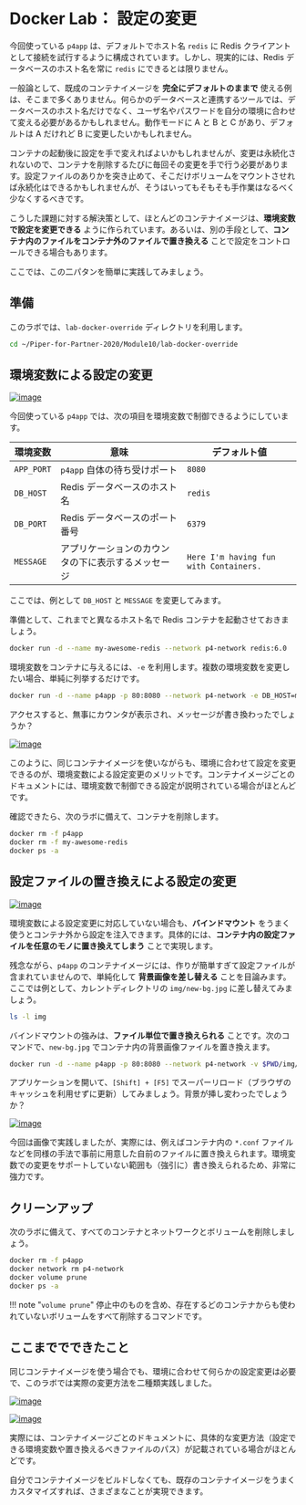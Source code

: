 # Docker Lab： 設定の変更

今回使っている `p4app` は、デフォルトでホスト名 `redis` に Redis クライアントとして接続を試行するように構成されています。しかし、現実的には、Redis データベースのホスト名を常に `redis` にできるとは限りません。

一般論として、既成のコンテナイメージを **完全にデフォルトのままで** 使える例は、そこまで多くありません。何らかのデータベースと連携するツールでは、データベースのホスト名だけでなく、ユーザ名やパスワードを自分の環境に合わせて変える必要があるかもしれません。動作モードに A と B と C があり、デフォルトは A だけれど B に変更したいかもしれません。

コンテナの起動後に設定を手で変えればよいかもしれませんが、変更は永続化されないので、コンテナを削除するたびに毎回その変更を手で行う必要があります。設定ファイルのありかを突き止めて、そこだけボリュームをマウントさせれば永続化はできるかもしれませんが、そうはいってもそもそも手作業はなるべく少なくするべきです。

こうした課題に対する解決策として、ほとんどのコンテナイメージは、**環境変数で設定を変更できる** ように作られています。あるいは、別の手段として、**コンテナ内のファイルをコンテナ外のファイルで置き換える** ことで設定をコントロールできる場合もあります。

ここでは、この二パタンを簡単に実践してみましょう。


## 準備

このラボでは、`lab-docker-override` ディレクトリを利用します。

```bash
cd ~/Piper-for-Partner-2020/Module10/lab-docker-override
```


## 環境変数による設定の変更

[![image](https://user-images.githubusercontent.com/2920259/99256361-a1b29300-2858-11eb-9265-26576af92d66.png)](https://user-images.githubusercontent.com/2920259/99256361-a1b29300-2858-11eb-9265-26576af92d66.png)

今回使っている `p4app` では、次の項目を環境変数で制御できるようにしています。

| 環境変数 | 意味 | デフォルト値 |
| - | - | - |
| `APP_PORT` | `p4app` 自体の待ち受けポート | `8080` |
| `DB_HOST` | Redis データベースのホスト名 | `redis` |
| `DB_PORT` | Redis データベースのポート番号 | `6379` |
| `MESSAGE` | アプリケーションのカウンタの下に表示するメッセージ | `Here I'm having fun with Containers.` |

ここでは、例として `DB_HOST` と `MESSAGE` を変更してみます。

準備として、これまでと異なるホスト名で Redis コンテナを起動させておきましょう。

```bash
docker run -d --name my-awesome-redis --network p4-network redis:6.0
```

環境変数をコンテナに与えるには、`-e` を利用します。複数の環境変数を変更したい場合、単純に列挙するだけです。

```bash
docker run -d --name p4app -p 80:8080 --network p4-network -e DB_HOST=my-awesome-redis -e MESSAGE="WATASHI HA CONTENA CHOTTO WAKARU" kurokobo/p4app:0.0.1
```

アクセスすると、無事にカウンタが表示され、メッセージが書き換わったでしょうか？

[![image](https://user-images.githubusercontent.com/2920259/99149082-42754700-26cf-11eb-9eb3-599b47b0e53b.png)](https://user-images.githubusercontent.com/2920259/99149082-42754700-26cf-11eb-9eb3-599b47b0e53b.png)

このように、同じコンテナイメージを使いながらも、環境に合わせて設定を変更できるのが、環境変数による設定変更のメリットです。コンテナイメージごとのドキュメントには、環境変数で制御できる設定が説明されている場合がほとんどです。

確認できたら、次のラボに備えて、コンテナを削除します。

```bash
docker rm -f p4app
docker rm -f my-awesome-redis
docker ps -a
```


## 設定ファイルの置き換えによる設定の変更

[![image](https://user-images.githubusercontent.com/2920259/99256912-7e3c1800-2859-11eb-810f-1c5c4f4f0fd0.png)](https://user-images.githubusercontent.com/2920259/99256912-7e3c1800-2859-11eb-810f-1c5c4f4f0fd0.png)

環境変数による設定変更に対応していない場合も、**バインドマウント** をうまく使うとコンテナ外から設定を注入できます。具体的には、**コンテナ内の設定ファイルを任意のモノに置き換えてしまう** ことで実現します。

残念ながら、`p4app` のコンテナイメージには、作りが簡単すぎて設定ファイルが含まれていませんので、単純化して **背景画像を差し替える** ことを目論みます。ここでは例として、カレントディレクトリの `img/new-bg.jpg` に差し替えてみましょう。

```bash
ls -l img
```

バインドマウントの強みは、**ファイル単位で置き換えられる** ことです。次のコマンドで、`new-bg.jpg` でコンテナ内の背景画像ファイルを置き換えます。

```bash
docker run -d --name p4app -p 80:8080 --network p4-network -v $PWD/img/new-bg.jpg:/app/static/img/bg.jpg kurokobo/p4app:0.0.1
```

アプリケーションを開いて、`[Shift] + [F5]` でスーパーリロード（ブラウザのキャッシュを利用せずに更新）してみましょう。背景が挿し変わったでしょうか？

[![image](https://user-images.githubusercontent.com/2920259/99149394-18bd1f80-26d1-11eb-9ed5-b88885175dfc.png)](https://user-images.githubusercontent.com/2920259/99149394-18bd1f80-26d1-11eb-9ed5-b88885175dfc.png)

今回は画像で実践しましたが、実際には、例えばコンテナ内の `*.conf` ファイルなどを同様の手法で事前に用意した自前のファイルに置き換えられます。環境変数での変更をサポートしていない範囲も（強引に）書き換えられるため、非常に強力です。


## クリーンアップ

次のラボに備えて、すべてのコンテナとネットワークとボリュームを削除しましょう。

```bash
docker rm -f p4app
docker network rm p4-network
docker volume prune
docker ps -a
```

!!! note "`volume prune`"
    停止中のものを含め、存在するどのコンテナからも使われていないボリュームをすべて削除するコマンドです。


## ここまででできたこと

同じコンテナイメージを使う場合でも、環境に合わせて何らかの設定変更は必要で、このラボでは実際の変更方法を二種類実践しました。

[![image](https://user-images.githubusercontent.com/2920259/99256361-a1b29300-2858-11eb-9265-26576af92d66.png)](https://user-images.githubusercontent.com/2920259/99256361-a1b29300-2858-11eb-9265-26576af92d66.png)

[![image](https://user-images.githubusercontent.com/2920259/99256912-7e3c1800-2859-11eb-810f-1c5c4f4f0fd0.png)](https://user-images.githubusercontent.com/2920259/99256912-7e3c1800-2859-11eb-810f-1c5c4f4f0fd0.png)

実際には、コンテナイメージごとのドキュメントに、具体的な変更方法（設定できる環境変数や置き換えるべきファイルのパス）が記載されている場合がほとんどです。

自分でコンテナイメージをビルドしなくても、既存のコンテナイメージをうまくカスタマイズすれば、さまざまなことが実現できます。

